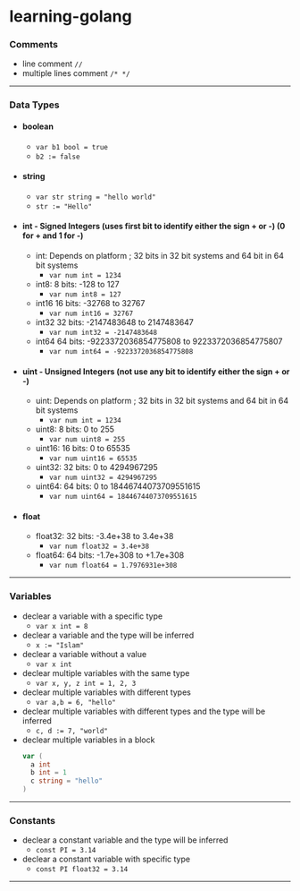 # learning-golang

### Comments
- line comment `//`
- multiple lines comment `/* */`
---
### Data Types
-
  #### boolean
    - `var b1 bool = true`
    - `b2 := false`
-
  #### string
    - `var str string = "hello world"`
    - `str := "Hello"`
-
  #### int - Signed Integers (uses first bit to identify either the sign + or -) (0 for + and 1 for -)
    - int: Depends on platform ; 32 bits in 32 bit systems and 64 bit in 64 bit systems
      - `var num int = 1234`
    - int8: 8 bits: -128 to 127
      - `var num int8 = 127`
    - int16	16 bits: -32768 to 32767
      - `var num int16 = 32767`
    - int32	32 bits: -2147483648 to 2147483647
      - `var num int32 = -2147483648`
    - int64	64 bits: -9223372036854775808 to 9223372036854775807
      - `var num int64 = -9223372036854775808`
-
  #### uint - Unsigned Integers (not use any bit to identify either the sign + or -)
    - uint: Depends on platform ; 32 bits in 32 bit systems and 64 bit in 64 bit systems
      - `var num int = 1234`
    - uint8: 8 bits: 0 to 255
      - `var num uint8 = 255`
    - uint16: 16 bits: 	0 to 65535
      - `var num uint16 = 65535`
    - uint32: 32 bits: 	0 to 4294967295
      - `var num uint32 = 4294967295`
    - uint64: 64 bits: 	0 to 18446744073709551615
      - `var num uint64 = 18446744073709551615`
- 
  #### float
    - float32: 32 bits: -3.4e+38 to 3.4e+38
      - `var num float32 = 3.4e+38`
    - float64: 64 bits: -1.7e+308 to +1.7e+308
      - `var num float64 = 1.7976931e+308`
---
### Variables
  - declear a variable with a specific type
    - `var x int = 8`
  - declear a variable and the type will be inferred
    - `x := "Islam"`
  - declear a variable without a value
    - `var x int`
  - declear multiple variables with the same type
    - `var x, y, z int = 1, 2, 3`
  - declear multiple variables with different types
    - `var a,b = 6, "hello"`
  - declear multiple variables with different types and the type will be inferred
    - `c, d := 7, "world"`
  - declear multiple variables in a block
    ```go
    var (
      a int
      b int = 1
      c string = "hello"
    )
    ```
---
### Constants
  - declear a constant variable and the type will be inferred
    - `const PI = 3.14`
  - declear a constant variable with specific type
    - `const PI float32 = 3.14`
---
